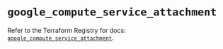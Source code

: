 # `google_compute_service_attachment`

Refer to the Terraform Registry for docs: [`google_compute_service_attachment`](https://registry.terraform.io/providers/hashicorp/google/6.9.0/docs/resources/compute_service_attachment).

